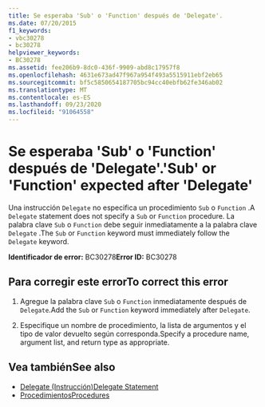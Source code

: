 ```yaml
---
title: Se esperaba 'Sub' o 'Function' después de 'Delegate'.
ms.date: 07/20/2015
f1_keywords:
- vbc30278
- bc30278
helpviewer_keywords:
- BC30278
ms.assetid: fee206b9-8dc0-436f-9909-abd8c17957f8
ms.openlocfilehash: 4631e673ad47f967a954f493a5515911ebf2eb65
ms.sourcegitcommit: bf5c5850654187705bc94cc40ebfb62fe346ab02
ms.translationtype: MT
ms.contentlocale: es-ES
ms.lasthandoff: 09/23/2020
ms.locfileid: "91064558"
---
```

# <a name="sub-or-function-expected-after-delegate"></a><span data-ttu-id="7426a-102">Se esperaba 'Sub' o 'Function' después de 'Delegate'.</span><span class="sxs-lookup"><span data-stu-id="7426a-102">'Sub' or 'Function' expected after 'Delegate'</span></span>

<span data-ttu-id="7426a-103">Una instrucción `Delegate` no especifica un procedimiento `Sub` o `Function` .</span><span class="sxs-lookup"><span data-stu-id="7426a-103">A `Delegate` statement does not specify a `Sub` or `Function` procedure.</span></span> <span data-ttu-id="7426a-104">La palabra clave `Sub` o `Function` debe seguir inmediatamente a la palabra clave `Delegate` .</span><span class="sxs-lookup"><span data-stu-id="7426a-104">The `Sub` or `Function` keyword must immediately follow the `Delegate` keyword.</span></span>  
  
 <span data-ttu-id="7426a-105">**Identificador de error:** BC30278</span><span class="sxs-lookup"><span data-stu-id="7426a-105">**Error ID:** BC30278</span></span>  
  
## <a name="to-correct-this-error"></a><span data-ttu-id="7426a-106">Para corregir este error</span><span class="sxs-lookup"><span data-stu-id="7426a-106">To correct this error</span></span>  
  
1. <span data-ttu-id="7426a-107">Agregue la palabra clave `Sub` o `Function` inmediatamente después de `Delegate`.</span><span class="sxs-lookup"><span data-stu-id="7426a-107">Add the `Sub` or `Function` keyword immediately after `Delegate`.</span></span>  
  
2. <span data-ttu-id="7426a-108">Especifique un nombre de procedimiento, la lista de argumentos y el tipo de valor devuelto según corresponda.</span><span class="sxs-lookup"><span data-stu-id="7426a-108">Specify a procedure name, argument list, and return type as appropriate.</span></span>  
  
## <a name="see-also"></a><span data-ttu-id="7426a-109">Vea también</span><span class="sxs-lookup"><span data-stu-id="7426a-109">See also</span></span>

- [<span data-ttu-id="7426a-110">Delegate (Instrucción)</span><span class="sxs-lookup"><span data-stu-id="7426a-110">Delegate Statement</span></span>](../language-reference/statements/delegate-statement.md)
- [<span data-ttu-id="7426a-111">Procedimientos</span><span class="sxs-lookup"><span data-stu-id="7426a-111">Procedures</span></span>](../programming-guide/language-features/procedures/index.md)
